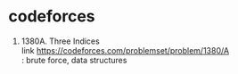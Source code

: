 # codeforces

1. 1380A. Three Indices   
link <https://codeforces.com/problemset/problem/1380/A>   
: brute force, data structures
